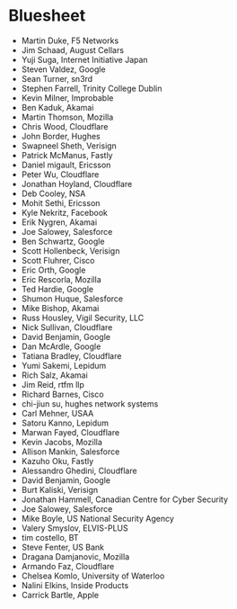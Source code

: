 # Bluesheet

- Martin Duke, F5 Networks
- Jim Schaad, August Cellars
- Yuji Suga, Internet Initiative Japan
- Steven Valdez, Google
- Sean Turner, sn3rd
- Stephen Farrell, Trinity College Dublin
- Kevin Milner, Improbable
- Ben Kaduk, Akamai
- Martin Thomson, Mozilla
- Chris Wood, Cloudflare
- John Border, Hughes
- Swapneel Sheth, Verisign
- Patrick McManus, Fastly
- Daniel migault, Ericsson
- Peter Wu, Cloudflare
- Jonathan Hoyland, Cloudflare
- Deb Cooley, NSA
- Mohit Sethi, Ericsson
- Kyle Nekritz, Facebook
- Erik Nygren, Akamai
- Joe Salowey, Salesforce
- Ben Schwartz, Google
- Scott Hollenbeck, Verisign
- Scott Fluhrer, Cisco
- Eric Orth, Google
- Eric Rescorla, Mozilla
- Ted Hardie, Google
- Shumon Huque, Salesforce
- Mike Bishop, Akamai
- Russ Housley, Vigil Security, LLC
- Nick Sullivan, Cloudflare
- David Benjamin, Google
- Dan McArdle, Google
- Tatiana Bradley, Cloudflare
- Yumi Sakemi, Lepidum
- Rich Salz, Akamai
- Jim Reid, rtfm llp
- Richard Barnes, Cisco
- chi-jiun su, hughes network systems
- Carl Mehner, USAA
- Satoru Kanno, Lepidum
- Marwan Fayed, Cloudflare
- Kevin Jacobs, Mozilla
- Allison Mankin, Salesforce
- Kazuho Oku, Fastly
- Alessandro Ghedini, Cloudflare
- David Benjamin, Google
- Burt Kaliski, Verisign
- Jonathan Hammell, Canadian Centre for Cyber Security
- Joe Salowey, Salesforce
- Mike Boyle, US National Security Agency
- Valery Smyslov, ELVIS-PLUS
- tim costello, BT
- Steve Fenter, US Bank
- Dragana Damjanovic, Mozilla
- Armando Faz, Cloudflare
- Chelsea Komlo, University of Waterloo
- Nalini Elkins, Inside Products
- Carrick Bartle, Apple